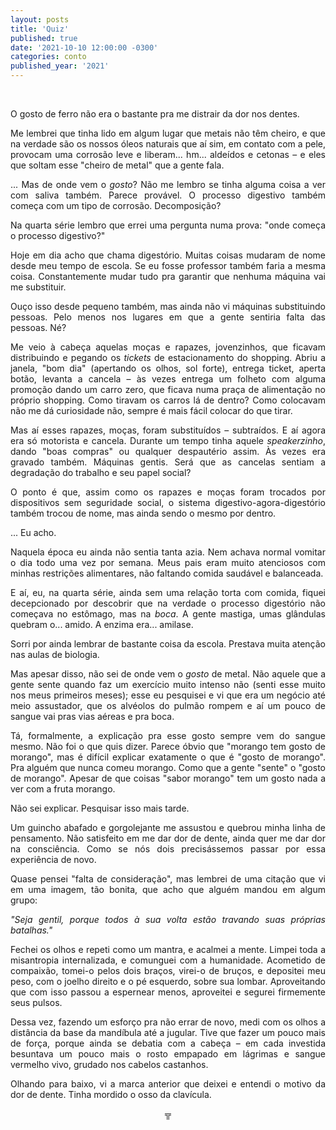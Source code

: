 ```yaml
---
layout: posts
title: 'Quiz'
published: true
date: '2021-10-10 12:00:00 -0300'
categories: conto
published_year: '2021'
---
```


<div style="text-align: justify">
<p>⠀</p>

<p>O gosto de ferro não era o bastante pra me distrair da dor nos dentes.</p>

<p>Me lembrei que tinha lido em algum lugar que metais não têm cheiro, e que na verdade são os nossos óleos naturais que aí sim, em contato com a pele, provocam uma corrosão leve e liberam... hm... aldeídos e cetonas – e eles que soltam esse "cheiro de metal" que a gente fala.</p>

<p>... Mas de onde vem o <i>gosto</i>? Não me lembro se tinha alguma coisa a ver com saliva também. Parece provável. O processo digestivo também começa com um tipo de corrosão. Decomposição?</p>

<p>Na quarta série lembro que errei uma pergunta numa prova: "onde começa o processo digestivo?"</p>

<p>Hoje em dia acho que chama digestório. Muitas coisas mudaram de nome desde meu tempo de escola. Se eu fosse professor também faria a mesma coisa. Constantemente mudar tudo pra garantir que nenhuma máquina vai me substituir.</p>

<p>Ouço isso desde pequeno também, mas ainda não vi máquinas substituindo pessoas. Pelo menos nos lugares em que a gente sentiria falta das pessoas. Né?</p>

<p>Me veio à cabeça aquelas moças e rapazes, jovenzinhos, que ficavam distribuindo e pegando os <i>tickets</i> de estacionamento do shopping. Abriu a janela, "bom dia" (apertando os olhos, sol forte), entrega ticket, aperta botão, levanta a cancela – às vezes entrega um folheto com alguma promoção dando um carro zero, que ficava numa praça de alimentação no próprio shopping. Como tiravam os carros lá de dentro? Como colocavam não me dá curiosidade não, sempre é mais fácil colocar do que tirar.</p>

<p>Mas aí esses rapazes, moças, foram substituídos – subtraídos. E aí agora era só motorista e cancela. Durante um tempo tinha aquele <i>speakerzinho</i>, dando "boas compras" ou qualquer despautério assim. Às vezes era gravado também. Máquinas gentis. Será que as cancelas sentiam a degradação do trabalho e seu papel social?</p>

<p>O ponto é que, assim como os rapazes e moças foram trocados por dispositivos sem seguridade social, o sistema digestivo-agora-digestório também trocou de nome, mas ainda sendo o mesmo por dentro.</p>

<p>... Eu acho.</p>

<p>Naquela época eu ainda não sentia tanta azia. Nem achava normal vomitar o dia todo uma vez por semana. Meus pais eram muito atenciosos com minhas restrições alimentares, não faltando comida saudável e balanceada.</p>

<p>E aí, eu, na quarta série, ainda sem uma relação torta com comida, fiquei decepcionado por descobrir que na verdade o processo digestório não começava no estômago, mas na <i>boca</i>. A gente mastiga, umas glândulas quebram o... amido. A enzima era... amilase.</p>

<p>Sorri por ainda lembrar de bastante coisa da escola. Prestava muita atenção nas aulas de biologia.</p>

<p>Mas apesar disso, não sei de onde vem o <i>gosto</i> de metal. Não aquele que a gente sente quando faz um exercício muito intenso não (senti esse muito nos meus primeiros meses); esse eu pesquisei e vi que era um negócio até meio assustador, que os alvéolos do pulmão rompem e aí um pouco de sangue vai pras vias aéreas e pra boca.</p>

<p>Tá, formalmente, a explicação pra esse gosto sempre vem do sangue mesmo. Não foi o que quis dizer. Parece óbvio que "morango tem gosto de morango", mas é difícil explicar exatamente o que é "gosto de morango". Pra alguém que nunca comeu morango. Como que a gente "sente" o "gosto de morango". Apesar de que coisas "sabor morango" tem um gosto nada a ver com a fruta morango.</p>

<p>Não sei explicar. Pesquisar isso mais tarde.</p>

<p>Um guincho abafado e gorgolejante me assustou e quebrou minha linha de pensamento. Não satisfeito em me dar dor de dente, ainda quer me dar dor na consciência. Como se nós dois precisássemos passar por essa experiência de novo.</p>

<p>Quase pensei "falta de consideração", mas lembrei de uma citação que vi em uma imagem, tão bonita, que acho que alguém mandou em algum grupo:</p>

<p><i>"Seja gentil, porque todos à sua volta estão travando suas próprias batalhas."</i></p>

<p>Fechei os olhos e repeti como um mantra, e acalmei a mente. Limpei toda a misantropia internalizada, e comunguei com a humanidade. Acometido de compaixão, tomei-o pelos dois braços, virei-o de bruços, e depositei meu peso, com o joelho direito e o pé esquerdo, sobre sua lombar. Aproveitando que com isso passou a espernear menos, aproveitei e segurei firmemente seus pulsos.</p>

<p>Dessa vez, fazendo um esforço pra não errar de novo, medi com os olhos a distância da base da mandíbula até a jugular. Tive que fazer um pouco mais de força, porque ainda se debatia com a cabeça – em cada investida besuntava um pouco mais o rosto empapado em lágrimas e sangue vermelho vivo, grudado nos cabelos castanhos.</p>

<p>Olhando para baixo, vi a marca anterior que deixei e entendi o motivo da dor de dente. Tinha mordido o osso da clavícula.</p>

<p style="text-align:center"> ╦ </p>
